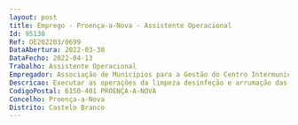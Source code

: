 ```yaml
--- 
layout: post
title: Emprego - Proença-a-Nova - Assistente Operacional
Id: 95130
Ref: OE202203/0699
DataAbertura: 2022-03-30
DataFecho: 2022-04-13
Trabalho: Assistente Operacional
Empregador: Associação de Municípios para a Gestão do Centro Intermunicipal de Recolha de Animais Errantes
Descricao: Executar as operações da limpeza desinfeção e arrumação das instalações, bem como a preparação e o fornecimento de alimentos aos animais no canil gatil   efetuar as tarefas de vigilância do estado de saúde doença dos animais e aplicar medidas profiláticas e tratamentos curativos simples sob a orientação do veterinário  vigiar os ciclos reprodutivos dos animais e acompanhar o desenvolvimento dos recém nascidos  vigiar e orientar o espaço do animal em função do comportamento e hábitos, tendo em vista minimizar as situações de stress ou inadaptação  efetuar a captura de animais errantes  Preparar e acompanhar as campanhas de adoção.
CodigoPostal: 6150-401 PROENÇA-A-NOVA
Concelho: Proença-a-Nova
Distrito: Castelo Branco
--- 
```

